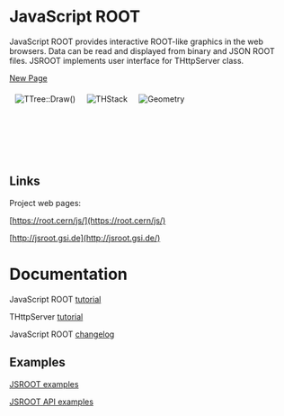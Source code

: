 # JavaScript ROOT

JavaScript ROOT provides interactive ROOT-like graphics in the web browsers.
Data can be read and displayed from binary and JSON ROOT files.
JSROOT implements user interface for THttpServer class.

<a href="https://root.cern/js/latest/?nobrowser&file=../files/hsimple.root&item=ntuple;1&opt=px:py::pz%3E4" target="_blank" onClick="window.open('https://root.cern/js/latest/?nobrowser&file=../files/hsimple.root&item=ntuple;1&opt=px:py::pz%3E4','pagename','resizable,height=600,width=800'); return false;">New Page</a>

<a href="https://root.cern/js/latest/?nobrowser&file=../files/hsimple.root&item=ntuple;1&opt=px:py::pz%3E4"><img src="https://root.cern/js/files/img/ttree.png" align="left" hspace="10" vspace="6" alt="TTree::Draw()" title="2-dimensional TTree::Draw with cut options"></a>
<a href="https://root.cern/js/latest/?nobrowser&file=../files/histpainter6.root&item=draw_hstack;1"><img src="https://root.cern/js/files/img/thstack.png" align="left" hspace="10" vspace="6" alt="THStack" title="Several varians of THStack drawing"></a>
<a href="https://root.cern/js/latest/?nobrowser&json=../files/geom/simple_alice.json.gz&file=../files/geom/tracks_hits.root&item=simple_alice.json.gz+tracks_hits.root/tracks;1+tracks_hits.root/hits;1"><img src="https://root.cern/js/files/img/geo_tracks.png" align="left" hspace="10" vspace="6" alt="Geometry" title="Drawing of TGeo model superimposed with tracks and hits"></a>
<br/>
<br/>
<br/>
<br/>
<br/>
<br/>
<br/>


## Links

Project web pages:

[https://root.cern/js/](https://root.cern/js/)

[http://jsroot.gsi.de](http://jsroot.gsi.de/)


# Documentation

JavaScript ROOT [tutorial](docs/JSROOT.md)

THttpServer [tutorial](docs/HttpServer.md)

JavaScript ROOT [changelog](changes.md)


## Examples

[JSROOT examples](https://root.cern/js/latest/examples.htm)

[JSROOT API examples](https://root.cern/js/latest/api.htm)

